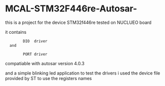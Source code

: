 # MCAL-STM32F446re-Autosar-
 this is a project for the device STM32f446re tested on NUCLUEO board 
 
 it contains
 
            DIO  driver  
      and 
      
            PORT driver 
            
   compatiable with autosar version 4.0.3 
   
   and a simple blinking led application to test the drivers 
   i used the device file provided by ST  to use the registers names 
            

